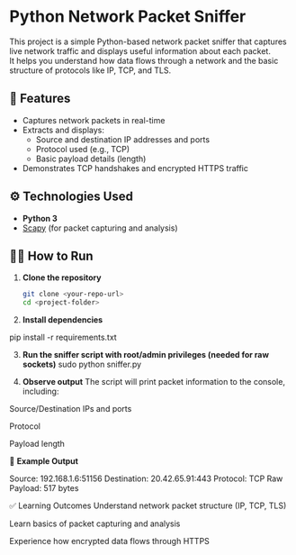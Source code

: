 # Python Network Packet Sniffer

This project is a simple Python-based network packet sniffer that captures live network traffic and displays useful information about each packet.  
It helps you understand how data flows through a network and the basic structure of protocols like IP, TCP, and TLS.

## 📌 Features

- Captures network packets in real-time
- Extracts and displays:
  - Source and destination IP addresses and ports
  - Protocol used (e.g., TCP)
  - Basic payload details (length)
- Demonstrates TCP handshakes and encrypted HTTPS traffic

## ⚙️ Technologies Used

- **Python 3**
- [Scapy](https://scapy.readthedocs.io/en/latest/) (for packet capturing and analysis)

## 🏃‍♂️ How to Run

1. **Clone the repository**  
   ```bash
   git clone <your-repo-url>
   cd <project-folder>

2. **Install dependencies**

 pip install -r requirements.txt

3. **Run the sniffer script with root/admin privileges (needed for raw sockets)**
sudo python sniffer.py


4. **Observe output**
The script will print packet information to the console, including:

Source/Destination IPs and ports

Protocol

Payload length

📝 **Example Output**

Source: 192.168.1.6:51156
Destination: 20.42.65.91:443
Protocol: TCP
Raw Payload: 517 bytes

✅ Learning Outcomes
Understand network packet structure (IP, TCP, TLS)

Learn basics of packet capturing and analysis

Experience how encrypted data flows through HTTPS